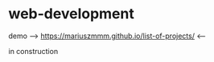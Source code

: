# **web-development**

demo   -->    https://mariuszmmm.github.io/list-of-projects/     <--
  
 in construction

